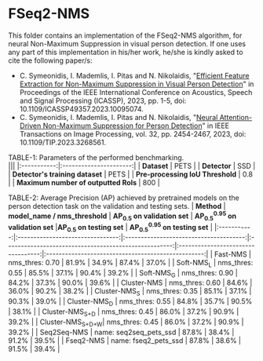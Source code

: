 FSeq2-NMS
======

This folder contains an implementation of the FSeq2-NMS algorithm, for neural Non-Maximum Suppression in visual person detection. If one uses any part of this implementation in his/her work, he/she is kindly asked to cite the following paper/s:

- C. Symeonidis, I. Mademlis, I. Pitas and N. Nikolaidis, "[Efficient Feature Extraction for Non-Maximum Suppression in Visual Person Detection](https://ieeexplore.ieee.org/document/10095074)" in Proceedings of the IEEE International Conference on Acoustics, Speech and Signal Processing (ICASSP), 2023, pp. 1-5, doi: 10.1109/ICASSP49357.2023.10095074.
- C. Symeonidis, I. Mademlis, I. Pitas and N. Nikolaidis, "[Neural Attention-Driven Non-Maximum Suppression for Person Detection](https://ieeexplore.ieee.org/abstract/document/10107719)" in IEEE Transactions on Image Processing, vol. 32, pp. 2454-2467, 2023, doi: 10.1109/TIP.2023.3268561.

TABLE-1: Parameters of the performed benchmarking.  
|||
|:-----------:|:----------------------:|
|  **Dataset**   |   PETS  |
|  **Detector**  |   SSD   |
| **Detector's training dataset** | PETS |
| **Pre-processing IoU Threshold** | 0.8 |
| **Maximum number of outputted RoIs** | 800 |

TABLE-2: Average Precision (AP) achieved by pretrained models on the person detection task on the validation and testing sets.
| **Method**  |  **model_name / nms_threshold**  | **AP<sub>0.5</sub> on validation set** | **AP<sub>0.5</sub><sup>0.95</sup> on validation set** |**AP<sub>0.5</sub> on testing set** | **AP<sub>0.5</sub><sup>0.95</sup> on testing set** |
|:-----------:|:--------------------------------:|:--------------------------------------:|:-----------------------------------------------------:|:----------------------------------:|:--------------------------------------------------:|
|         Fast-NMS           |     nms_thres: 0.70     |             81.9%            |          34.9%         |             87.4%            |          37.0%         |
|    Soft-NMS<sub>L</sub>    |     nms_thres: 0.55     |             85.5%            |          37.1%         |             90.4%            |          39.2%         |
|    Soft-NMS<sub>G</sub>    |     nms_thres: 0.90     |             84.2%            |          37.3%         |             90.0%            |          39.6%         |
|        Cluster-NMS         |     nms_thres: 0.60     |             84.6%            |          36.0%         |             90.2%            |          38.2%         |
|  Cluster-NMS<sub>S</sub>   |     nms_thres: 0.35     |             85.1%            |          37.1%         |             90.3%            |          39.0%         |
|  Cluster-NMS<sub>D</sub>   |     nms_thres: 0.55     |             84.8%            |          35.7%         |             90.5%            |          38.1%         |
| Cluster-NMS<sub>S+D</sub>  |     nms_thres: 0.45     |             86.0%            |          37.2%         |             90.9%            |          39.2%         |
| Cluster-NMS<sub>S+D+W</sub>|     nms_thres: 0.45     |             86.0%            |          37.2%         |             90.9%            |          39.2%         |
|        Seq2Seq-NMS         | name: seq2seq_pets_ssd  |             87.8%            |          38.4%         |             91.2%            |          39.5%         |
|        Fseq2-NMS           |  name: fseq2_pets_ssd   |             87.8%            |          38.6%         |             91.5%            |          39.4%         |
